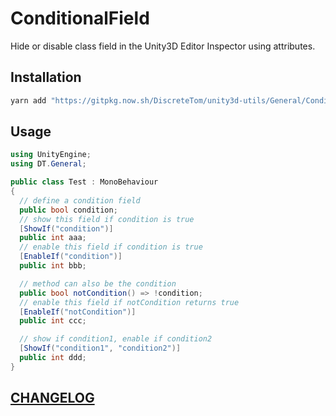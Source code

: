 # ConditionalField

Hide or disable class field in the Unity3D Editor Inspector using attributes.

## Installation

```bash
yarn add "https://gitpkg.now.sh/DiscreteTom/unity3d-utils/General/ConditionalField?conditional-field-0.1.1"
```

## Usage

```cs
using UnityEngine;
using DT.General;

public class Test : MonoBehaviour
{
  // define a condition field
  public bool condition;
  // show this field if condition is true
  [ShowIf("condition")]
  public int aaa;
  // enable this field if condition is true
  [EnableIf("condition")]
  public int bbb;

  // method can also be the condition
  public bool notCondition() => !condition;
  // enable this field if notCondition returns true
  [EnableIf("notCondition")]
  public int ccc;

  // show if condition1, enable if condition2
  [ShowIf("condition1", "condition2")]
  public int ddd;
}
```

## [CHANGELOG](https://github.com/DiscreteTom/unity3d-utils/blob/main/General/ConditionalField/CHANGELOG.md)
